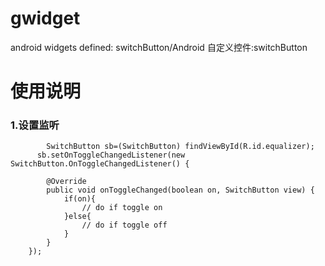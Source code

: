 gwidget
=======

android widgets defined: switchButton/Android 自定义控件:switchButton

使用说明
========
 ### 1.设置监听
    
    		SwitchButton sb=(SwitchButton) findViewById(R.id.equalizer);
		  sb.setOnToggleChangedListener(new SwitchButton.OnToggleChangedListener() {
			
		  	@Override
		  	public void onToggleChanged(boolean on, SwitchButton view) {
			  	if(on){
		  			// do if toggle on
			  	}else{
			  		// do if toggle off
			  	}
		  	}
	  	});
